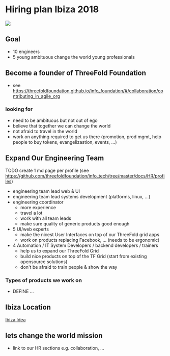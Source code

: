 # Hiring plan Ibiza 2018

![](https://images.unsplash.com/photo-1504257365157-1496a50d48f2?ixlib=rb-0.3.5&ixid=eyJhcHBfaWQiOjEyMDd9&s=cd9045b6436e90624f908f6ede529f97&auto=format&fit=crop&w=1500&q=80)

## Goal

- 10 engineers
- 5 young ambituous change the world young professionals

## Become a founder of ThreeFold Foundation

- see https://threefoldfoundation.github.io/info_foundation/#/collaboration/contributing_in_agile_org

### looking for

- need to be ambituous but not out of ego
- believe that together we can change the world
- not afraid to travel in the world
- work on anything required to get us there (promotion, prod mgmt, help people to buy tokens, evangelizastion, events, ...)

## Expand Our Engineering Team

TODO create 1 md page per profile (see https://github.com/threefoldfoundation/info_tech/tree/master/docs/HR/profiles)

- engineering team lead web & UI
- engineering team lead systems development (platforms, linux, ...)
- engineering coordinator 
    - more experience
    - travel a lot
    - work with all team leads
    - make sure quality of generic products good enough
- 5 UI/web experts
    - make the nicest User Interfaces on top of our ThreeFold grid apps
    - work on products replacing Facebook, ... (needs to be ergonomic)
- 4 Automation  / IT System Developers / backend developers / trainers
    - help us to expand our ThreeFold Grid
    - build nice products on top of the TF Grid (start from existing opensource solutions)
    - don't be afraid to train people & show the way

### Types of products we work on

- DEFINE ...


## Ibiza Location

[Ibiza Idea](https://raw.githubusercontent.com/threefoldfoundation/info_tech/master/docs/HR/IbizaIdea.md ':include :type=markdown')

## lets change the world mission

- link to our HR sections e.g. collaboration, ...
